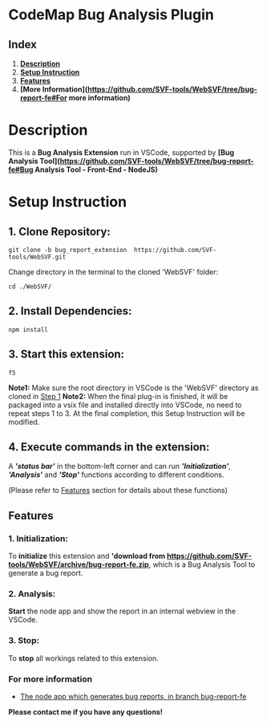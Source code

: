 # CodeMap Bug Analysis Plugin

## **Index**
1. **[Description](https://github.com/SVF-tools/WebSVF/tree/bug_report_extension#Description)**
1. **[Setup Instruction](https://github.com/SVF-tools/WebSVF/tree/bug_report_extension#Setup-Instruction)**
1. **[Features](https://github.com/SVF-tools/WebSVF/tree/bug_report_extension#Features)**
1. **[More Information](https://github.com/SVF-tools/WebSVF/tree/bug-report-fe#For more information)**

# Description
This is a **Bug Analysis Extension** run in VSCode, supported by **[Bug Analysis Tool](https://github.com/SVF-tools/WebSVF/tree/bug-report-fe#Bug Analysis Tool - Front-End - NodeJS)**

# Setup Instruction
## 1. Clone Repository:

```
git clone -b bug_report_extension  https://github.com/SVF-tools/WebSVF.git
```
Change directory in the terminal to the cloned 'WebSVF' folder:

```
cd ./WebSVF/
```

## 2. Install Dependencies:

```
npm install
```

## 3. Start this extension:

```
f5
```
**Note1:** Make sure the root directory in VSCode is the 'WebSVF' directory as cloned in [Step 1](https://github.com/SVF-tools/WebSVF/tree/bug_report_extension#1-clone-repository)
**Note2:** When the final plug-in is finished, it will be packaged into a vsix file and installed directly into VSCode, no need to repeat steps 1 to 3. At the final completion, this Setup Instruction will be modified.

## 4. Execute commands in the extension:

A ***'status bar'*** in the bottom-left corner and can run ***'Initialization'***, ***'Analysis'*** and ***'Stop'*** functions according to different conditions.

(Please refer to [Features](https://github.com/SVF-tools/WebSVF/tree/bug_report_extension#features) section for details about these functions)

## Features

### 1. Initialization:
To **initialize** this extension and **'download from https://github.com/SVF-tools/WebSVF/archive/bug-report-fe.zip**, which is a Bug Analysis Tool to generate a bug report.


### 2. Analysis:
**Start** the node app and show the report in an internal webview in the VSCode.


### 3. Stop:
To **stop** all workings related to this extension.

### For more information

* [The node app which generates bug reports, in branch bug-report-fe](https://github.com/SVF-tools/WebSVF.git)

**Please contact me if you have any questions!**
